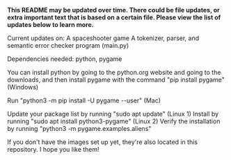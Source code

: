 **This README may be updated over time. There could be file updates, or extra important text that is based on a certain file. Please view the list of updates below to learn more.**

Current updates on:
A spaceshooter game
A tokenizer, parser, and semantic error checker program (main.py)

Dependencies needed: python, pygame


You can install python by going to the python.org website and going to the downloads, and then install pygame with the command "pip install pygame" (Windows)



Run "python3 -m pip install -U pygame --user" (Mac)


Update your package list by running "sudo apt update" (Linux 1)
Install by running "sudo apt install python3-pygame" (Linux 2)
Verify the installation by running "python3 -m pygame.examples.aliens"

If you don't have the images set up yet, they're also located in this repository. I hope you like them! 
